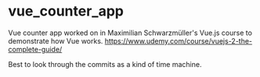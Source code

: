 # vue_counter_app
Vue counter app worked on in Maximilian Schwarzmüller's Vue.js course to demonstrate how Vue works. 
https://www.udemy.com/course/vuejs-2-the-complete-guide/ 

Best to look through the commits as a kind of time machine.
